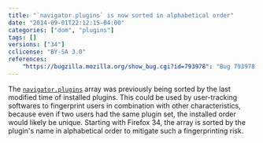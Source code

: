 ```yaml
---
title: "`navigator.plugins` is now sorted in alphabetical order"
date: "2014-09-01T22:12:15-04:00"
categories: ["dom", "plugins"]
tags: []
versions: ["34"]
cclicense: "BY-SA 3.0"
references:
    "https://bugzilla.mozilla.org/show_bug.cgi?id=793978": "Bug 793978 – Sort navigator.plugins array to avoid exposing user-identifying plugin file order"
---
```

The [`navigator.plugins`](https://developer.mozilla.org/en-US/docs/Web/API/navigator.plugins) array was previously being sorted by the last modified time of installed plugins. This could be used by user-tracking softwares to fingerprint users in combination with other characteristics, because even if two users had the same plugin set, the installed order would likely be unique. Starting with Firefox 34, the array is sorted by the plugin's name in alphabetical order to mitigate such a fingerprinting risk.

